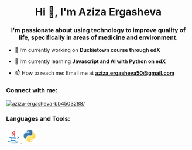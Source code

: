 <h1 align="center">Hi 👋, I'm Aziza Ergasheva</h1>
<h3 align="center">I'm passionate about using technology to improve quality of life, specifically in areas of medicine and environment.</h3>

- 🔭 I’m currently working on **Duckietown course through edX**

- 🌱 I’m currently learning **Javascript and AI with Python on edX**

- 📫 How to reach me: Email me at **aziza.ergasheva50@gmail.com**

<h3 align="left">Connect with me:</h3>
<p align="left">
<a href="https://linkedin.com/in/aziza-ergasheva-bb4503288/" target="blank"><img align="center" src="https://raw.githubusercontent.com/rahuldkjain/github-profile-readme-generator/master/src/images/icons/Social/linked-in-alt.svg" alt="aziza-ergasheva-bb4503288/" height="30" width="40" /></a>
</p>

<h3 align="left">Languages and Tools:</h3>
<p align="left"> <a href="https://www.java.com" target="_blank" rel="noreferrer"> <img src="https://raw.githubusercontent.com/devicons/devicon/master/icons/java/java-original.svg" alt="java" width="40" height="40"/> </a> <a href="https://www.python.org" target="_blank" rel="noreferrer"> <img src="https://raw.githubusercontent.com/devicons/devicon/master/icons/python/python-original.svg" alt="python" width="40" height="40"/> </a> </p>
